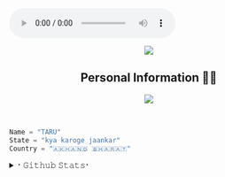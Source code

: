 <audio controls autoplay>
  <source src="https://s31.aconvert.com/convert/p3r68-cdx67/0ftqw-mznrn.mp3" type="audio/ogg">
  <source src="https://s31.aconvert.com/convert/p3r68-cdx67/0ftqw-mznrn.mp3" type="audio/mpeg">
</audio>
<p align="center">
     <img src="https://www.linkpicture.com/q/wp1828920-programmer-wallpapers.jpg">

<h2 align="center"><b>Personal Information 👨‍💻</b></h2>

<p align="center">
    <img src="https://readme-typing-svg.herokuapp.com?color=00FFB3&width=420&lines=A+Passionate+Developer+From+India%E2%9C%8C%EF%B8%8F;Python%2C+Node.js%2C+Linux%E2%9D%A4%EF%B8%8F">
</p>
<br>

```python
Name = "TARU"
State = "kya karoge jaankar"
Country = "🇦​🇰​🇭​🇦​🇳​🇩​ 🇧​🇭​🇦​🇷​🇦​🇹​"
```
<details>
    <summary>⠂𝙶𝚒𝚝𝚑𝚞𝚋 𝚂𝚝𝚊𝚝𝚜⠂</summary>
    <h2 align="center"><b>⠂𝙶𝚒𝚝𝚑𝚞𝚋 𝚂𝚝𝚊𝚝𝚜⠐
        <br>
        <br>
        --- 
         <h1>Abhi Mera Man Nahi Hai <d>DALNE KE LIYE</d></h1>
